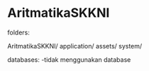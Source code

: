 # AritmatikaSKKNI

folders:

AritmatikaSKKNI/
	application/
	assets/
	system/



databases:
-tidak menggunakan database